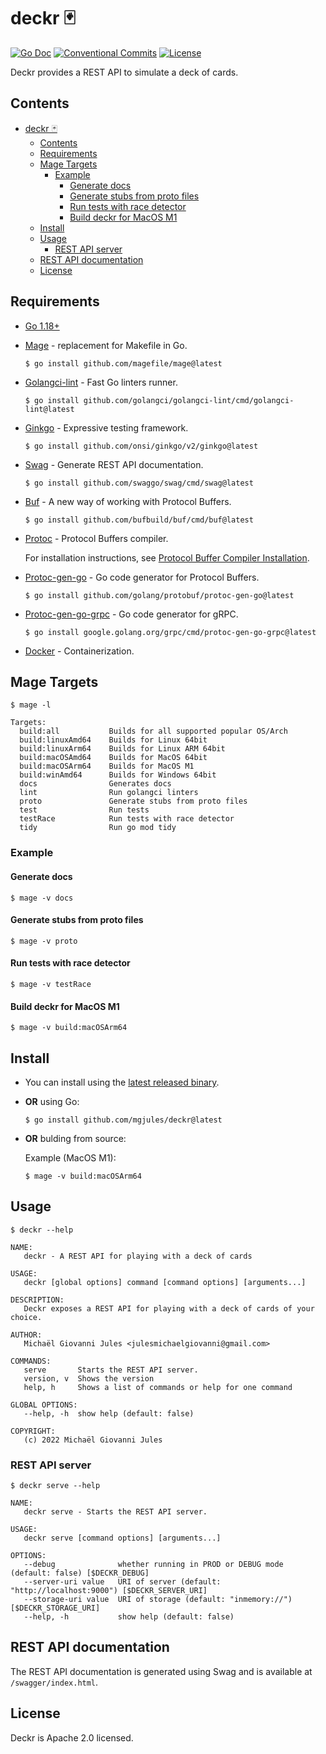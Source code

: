 # deckr 🃏

[![Go Doc](https://img.shields.io/badge/godoc-reference-blue.svg?style=for-the-badge)](https://godoc.org/github.com/mgjules/deckr)
[![Conventional Commits](https://img.shields.io/badge/Conventional%20Commits-1.0.0-yellow.svg?style=for-the-badge)](https://conventionalcommits.org)
[![License](https://img.shields.io/badge/License-Apache%202.0-blue.svg?style=for-the-badge)](LICENSE)

Deckr provides a REST API to simulate a deck of cards.


## Contents

- [deckr 🃏](#deckr-)
  - [Contents](#contents)
  - [Requirements](#requirements)
  - [Mage Targets](#mage-targets)
    - [Example](#example)
      - [Generate docs](#generate-docs)
      - [Generate stubs from proto files](#generate-stubs-from-proto-files)
      - [Run tests with race detector](#run-tests-with-race-detector)
      - [Build deckr for MacOS M1](#build-deckr-for-macos-m1)
  - [Install](#install)
  - [Usage](#usage)
    - [REST API server](#rest-api-server)
  - [REST API documentation](#rest-api-documentation)
  - [License](#license)

## Requirements

- [Go 1.18+](https://golang.org/doc/install)
- [Mage](https://github.com/magefile/mage) - replacement for Makefile in Go.
    
    ```shell
    $ go install github.com/magefile/mage@latest
    ```

- [Golangci-lint](https://github.com/golangci/golangci-lint) - Fast Go linters runner.
      
    ```shell
    $ go install github.com/golangci/golangci-lint/cmd/golangci-lint@latest
    ```
    
- [Ginkgo](https://github.com/onsi/ginkgo) - Expressive testing framework.
        
    ```shell
    $ go install github.com/onsi/ginkgo/v2/ginkgo@latest
    ```
    
- [Swag](https://github.com/swaggo/swag) - Generate REST API documentation.
        
    ```shell
    $ go install github.com/swaggo/swag/cmd/swag@latest
    ```

- [Buf](https://github.com/bufbuild/buf) - A new way of working with Protocol Buffers.

   ```shell
   $ go install github.com/bufbuild/buf/cmd/buf@latest
   ```

- [Protoc](https://developers.google.com/protocol-buffers) - Protocol Buffers compiler.

   For installation instructions, see [Protocol Buffer Compiler Installation](https://grpc.io/docs/protoc-installation/).

- [Protoc-gen-go](https://github.com/golang/protobuf/protoc-gen-go) - Go code generator for Protocol Buffers.
  
   ```shell
   $ go install github.com/golang/protobuf/protoc-gen-go@latest
   ```

- [Protoc-gen-go-grpc](https://google.golang.org/grpc/cmd/protoc-gen-go-grpc) - Go code generator for gRPC.
  
   ```shell
   $ go install google.golang.org/grpc/cmd/protoc-gen-go-grpc@latest
   ```
    
- [Docker](https://www.docker.com) - Containerization.

## Mage Targets

```shell
$ mage -l
```

```
Targets:
  build:all           Builds for all supported popular OS/Arch
  build:linuxAmd64    Builds for Linux 64bit
  build:linuxArm64    Builds for Linux ARM 64bit
  build:macOSAmd64    Builds for MacOS 64bit
  build:macOSArm64    Builds for MacOS M1
  build:winAmd64      Builds for Windows 64bit
  docs                Generates docs
  lint                Run golangci linters
  proto               Generate stubs from proto files
  test                Run tests
  testRace            Run tests with race detector
  tidy                Run go mod tidy
```

### Example

#### Generate docs

```shell
$ mage -v docs
```

#### Generate stubs from proto files

```shell
$ mage -v proto
```

#### Run tests with race detector

```shell
$ mage -v testRace
```

#### Build deckr for MacOS M1

```shell
$ mage -v build:macOSArm64
```

## Install

- You can install using the [latest released binary](https://github.com/mgjules/deckr/releases/latest).

- **OR** using Go:

    ```shell
    $ go install github.com/mgjules/deckr@latest
    ```

- **OR** bulding from source:

    Example (MacOS M1):

    ```shell
    $ mage -v build:macOSArm64
    ```

## Usage

```shell
$ deckr --help
```

```
NAME:
   deckr - A REST API for playing with a deck of cards

USAGE:
   deckr [global options] command [command options] [arguments...]

DESCRIPTION:
   Deckr exposes a REST API for playing with a deck of cards of your choice.

AUTHOR:
   Michaël Giovanni Jules <julesmichaelgiovanni@gmail.com>

COMMANDS:
   serve       Starts the REST API server.
   version, v  Shows the version
   help, h     Shows a list of commands or help for one command

GLOBAL OPTIONS:
   --help, -h  show help (default: false)

COPYRIGHT:
   (c) 2022 Michaël Giovanni Jules
```

### REST API server

```shell
$ deckr serve --help
```

```
NAME:
   deckr serve - Starts the REST API server.

USAGE:
   deckr serve [command options] [arguments...]

OPTIONS:
   --debug              whether running in PROD or DEBUG mode (default: false) [$DECKR_DEBUG]
   --server-uri value   URI of server (default: "http://localhost:9000") [$DECKR_SERVER_URI]
   --storage-uri value  URI of storage (default: "inmemory://") [$DECKR_STORAGE_URI]
   --help, -h           show help (default: false)
```

## REST API documentation

The REST API documentation is generated using Swag and is available at `/swagger/index.html`.

## License

Deckr is Apache 2.0 licensed.